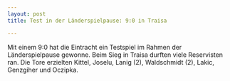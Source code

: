 ```yaml
---
layout: post
title: Test in der Länderspielpause: 9:0 in Traisa

---
```


Mit einem 9:0 hat die Eintracht ein Testspiel im Rahmen der Länderspielpause gewonne. Beim Sieg in Traisa durften viele Reservisten ran. Die Tore erzielten Kittel, Joselu, Lanig (2), Waldschmidt (2), Lakic, Genzgiher und Oczipka.


